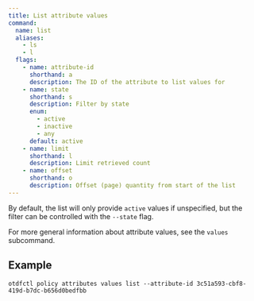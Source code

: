 ```yaml
---
title: List attribute values
command:
  name: list
  aliases:
    - ls
    - l
  flags:
    - name: attribute-id
      shorthand: a
      description: The ID of the attribute to list values for
    - name: state
      shorthand: s
      description: Filter by state
      enum:
        - active
        - inactive
        - any
      default: active
    - name: limit
      shorthand: l
      description: Limit retrieved count
    - name: offset
      shorthand: o
      description: Offset (page) quantity from start of the list
---
```


By default, the list will only provide `active` values if unspecified, but the filter can be controlled with the `--state` flag.

For more general information about attribute values, see the `values` subcommand.

## Example

```shell
otdfctl policy attributes values list --attribute-id 3c51a593-cbf8-419d-b7dc-b656d0bedfbb
```
